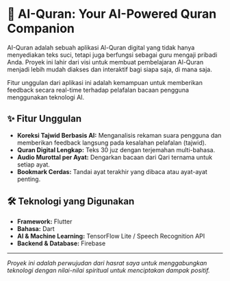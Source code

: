 # 📖 AI-Quran: Your AI-Powered Quran Companion

AI-Quran adalah sebuah aplikasi Al-Quran digital yang tidak hanya menyediakan teks suci, tetapi juga berfungsi sebagai guru mengaji pribadi Anda. Proyek ini lahir dari visi untuk membuat pembelajaran Al-Quran menjadi lebih mudah diakses dan interaktif bagi siapa saja, di mana saja.

Fitur unggulan dari aplikasi ini adalah kemampuan untuk memberikan feedback secara real-time terhadap pelafalan bacaan pengguna menggunakan teknologi AI.

## ✨ Fitur Unggulan
- **Koreksi Tajwid Berbasis AI:** Menganalisis rekaman suara pengguna dan memberikan feedback langsung pada kesalahan pelafalan (tajwid).
- **Quran Digital Lengkap:** Teks 30 juz dengan terjemahan multi-bahasa.
- **Audio Murottal per Ayat:** Dengarkan bacaan dari Qari ternama untuk setiap ayat.
- **Bookmark Cerdas:** Tandai ayat terakhir yang dibaca atau ayat-ayat penting.

## 🛠️ Teknologi yang Digunakan
- **Framework:** Flutter
- **Bahasa:** Dart
- **AI & Machine Learning:** TensorFlow Lite / Speech Recognition API
- **Backend & Database:** Firebase

---
*Proyek ini adalah perwujudan dari hasrat saya untuk menggabungkan teknologi dengan nilai-nilai spiritual untuk menciptakan dampak positif.*

